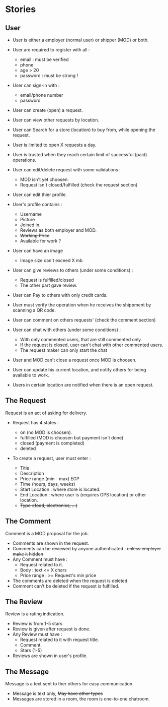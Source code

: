# Stories

## User
- User is either a employer (normal user) or shipper (MOD) or both.

- User are required to register with all : 
    - email : must be verified
    - phone
    - age > 20
    - password : must be strong ! 
- User can sign-in with : 
    - email/phone number 
    - password
- User can create (open) a request.
- User can view other requests by location.
- User can Search for a store (location) to buy from, while opening the request.
- User is limited to open X requests a day.
- User is trusted when they reach certain limit of successful (paid) operations.
- User can edit/delete request with some validations :
    - MOD isn't yet choosen.
    - Request isn't closed/fulfilled (check the request section)
- User can edit thier profile.
- User's profile contains :
    - Username
    - Picture
    - Joined in.
    - Reviews as both employer and MOD.
    - ~~Working Price~~
    - Available for work ?

- User can have an image 
    - Image size can't exceed X mb
- User can give reviews to others (under some conditions) :
    - Request is fulfilled/closed
    - The other part gave review.
- User can Pay to others with only credit cards.
- User must verify the operation when he receives the shippment by scanning a QR code.
- User can comment on others requests' (check the comment section) 
- User can chat with others (under some conditions) :
    - With only commented users, that are still commented only.
    - If the request is closed, user can't chat with other commented users.
    - The request maker can only start the chat

- User and MOD can't close a request once MOD is choosen.
- User can update his current location, and notify others for being available to work.
- Users in certain location are notified when there is an open request.

## The Request

Request is an act of asking for delivery.

- Request has 4 states : 
    - on (no MOD is choosen). 
    - fulfilled (MOD is choosen but payment isn't done)
    - closed (payment is completed)
    - deleted 

- To create a request, user must enter :
    - Title
    - Description
    - Price range (min - max) EGP
    - Time (hours, days, weeks)
    - Start Location : where store is located.
    - End Location : where user is (requires GPS location) or other location.
    - ~~Type :(food, electronics, ...)~~ 

## The Comment 

Comment is a MOD proposal for the job.

- Comments are shown in the request.
- Comments can be reviewed by anyone authenticated : ~~unless employer make it hidden~~
- Any Comment must have :
    - Request related to it.
    - Body : text <= X chars
    - Price range : >= Request's min price
- The comments are deleted when the request is deleted.
- Comment can't be deleted if the request is fulfilled.

## The Review

Review is a rating indication.

- Review is from 1-5 stars
- Review is given after request is done.
- Any Review must have : 
    - Request related to it with request title.
    - Comment.
    - Stars (1-5)
- Reviews are shown in user's profile.

## The Message

Message is a text sent to ther others for easy communication.

- Message is text only, ~~May have other types~~
- Messages are stored in a room, the room is one-to-one chatroom.
